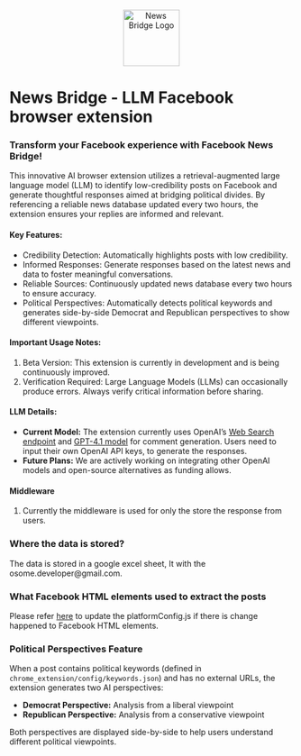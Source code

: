 
<div style="text-align: center; margin: 20px 0;">
  <img src="https://raw.githubusercontent.com/osome-iu/NewsBridge/refs/heads/main/chrome_extension/images/news_bridge.png" 
       alt="News Bridge Logo" 
       style="width: 100px; height: auto;">
</div>

# News Bridge - LLM Facebook browser extension

<h3>Transform your Facebook experience with Facebook News Bridge!</h3> 

<p>This innovative AI browser extension utilizes a retrieval-augmented large language model (LLM) to identify low-credibility posts on Facebook and generate thoughtful responses aimed at bridging political divides. By referencing a reliable news database updated every two hours, the extension ensures your replies are informed and relevant.</p>

<h4>Key Features:</h4>
<ul>
  <li>Credibility Detection: Automatically highlights posts with low credibility.</li>
  <li>Informed Responses: Generate responses based on the latest news and data to foster meaningful conversations.</li>
  <li>Reliable Sources: Continuously updated news database every two hours to ensure accuracy.</li>
  <li>Political Perspectives: Automatically detects political keywords and generates side-by-side Democrat and Republican perspectives to show different viewpoints.</li>
</ul>
<h4>Important Usage Notes:</h4>
<ol>
<li>Beta Version: This extension is currently in development and is being continuously improved.</li>
<li>Verification Required: Large Language Models (LLMs) can occasionally produce errors. Always verify critical information before sharing.</li>
</ol>  
<h4>LLM Details:</h4>
<ul>
  <li>
    <strong>Current Model:</strong> The extension currently uses OpenAI’s 
    <a href="https://platform.openai.com/docs/guides/tools-web-search?api-mode=chat" target="_blank" rel="noopener noreferrer">Web Search endpoint</a> and <a href="https://platform.openai.com/docs/models/gpt-4.1" target="_blank" rel="noopener noreferrer">GPT-4.1 model</a> for comment generation. 
    Users need to input their own OpenAI API keys, to generate the responses. 
  </li>
  <li>
    <strong>Future Plans:</strong> We are actively working on integrating other OpenAI models and open-source alternatives as funding allows.
  </li>
</ul>
<h4>Middleware</h4>
<ol>
  <li>Currently the middleware is used for only the store the response from users.</li>
</ol>

<h3>Where the data is stored?</h3>
<p>The data is stored in a google excel sheet, It with the osome.developer@gmail.com.</p>

<h3>What Facebook HTML elements used to extract the posts</h3>
<p>Please refer <a href="https://docs.google.com/document/d/1Z5RAhHT91-bP2gjqXzTd0DkFQsABng1RH5gSoZ9TuQA/edit?usp=sharing" target="_blank" rel="noopener noreferrer">here</a> to update the platformConfig.js if there is change happened to Facebook HTML elements. </p>

<h3>Political Perspectives Feature</h3>
<p>When a post contains political keywords (defined in <code>chrome_extension/config/keywords.json</code>) and has no external URLs, the extension generates two AI perspectives:</p>
<ul>
  <li><strong>Democrat Perspective:</strong> Analysis from a liberal viewpoint</li>
  <li><strong>Republican Perspective:</strong> Analysis from a conservative viewpoint</li>
</ul>
<p>Both perspectives are displayed side-by-side to help users understand different political viewpoints.<p>







